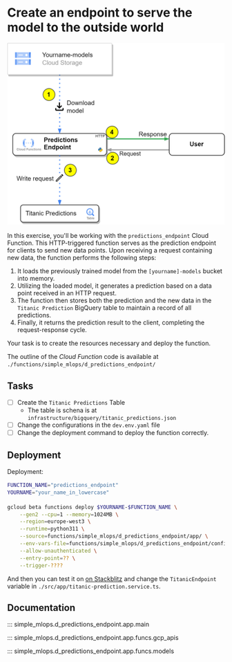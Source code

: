 # Create an endpoint to serve the model to the outside world

![img-prediction-architecture](./resources/part_4/predictions_v2.png)

In this exercise, you'll be working with the `predictions_endpoint` Cloud Function. This HTTP-triggered function serves as the prediction endpoint for clients to send new data points. Upon receiving a request containing new data, the function performs the following steps:

1. It loads the previously trained model from the `[yourname]-models` bucket into memory.
2. Utilizing the loaded model, it generates a prediction based on a data point received in an HTTP request.
3. The function then stores both the prediction and the new data in the `Titanic Prediction` BigQuery table to maintain a record of all predictions.
4. Finally, it returns the prediction result to the client, completing the request-response cycle.

Your task is to create the resources necessary and deploy the function.

The outline of the *Cloud Function* code is available at `./functions/simple_mlops/d_predictions_endpoint/`

## Tasks

- [ ] Create the `Titanic Predictions` Table
  - The table is schena is at `infrastructure/bigquery/titanic_predictions.json`
- [ ] Change the configurations in the `dev.env.yaml` file
- [ ] Change the deployment command to deploy the function correctly.

## Deployment

Deployment:

```bash
FUNCTION_NAME="predictions_endpoint"
YOURNAME="your_name_in_lowercase"

gcloud beta functions deploy $YOURNAME-$FUNCTION_NAME \
    --gen2 --cpu=1 --memory=1024MB \
    --region=europe-west3 \
    --runtime=python311 \
    --source=functions/simple_mlops/d_predictions_endpoint/app/ \
    --env-vars-file=functions/simple_mlops/d_predictions_endpoint/config/dev.env.yaml \
    --allow-unauthenticated \
    --entry-point=?? \
    --trigger-????
```

And then you can test it on [on Stackblitz](https://stackblitz.com/edit/closer-gcp-titanic-frontend-example-v2?file=src%2Fapp%2Ftitanic-prediction.service.ts) and change the `TitanicEndpoint` variable in `./src/app/titanic-prediction.service.ts`.

## Documentation

::: simple_mlops.d_predictions_endpoint.app.main

::: simple_mlops.d_predictions_endpoint.app.funcs.gcp_apis

::: simple_mlops.d_predictions_endpoint.app.funcs.models
